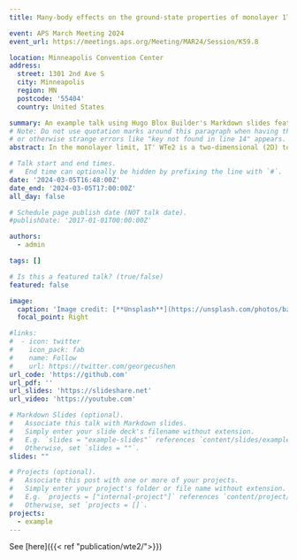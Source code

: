 ```yaml
---
title: Many-body effects on the ground-state properties of monolayer 1T' WTe2

event: APS March Meeting 2024
event_url: https://meetings.aps.org/Meeting/MAR24/Session/K59.8

location: Minneapolis Convention Center
address:
  street: 1301 2nd Ave S
  city: Minneapolis
  region: MN
  postcode: '55404'
  country: United States

summary: An example talk using Hugo Blox Builder's Markdown slides feature.
# Note: Do not use quotation marks around this paragraph when having the prime symbol in it,
# or otherwise strange errors like "key not found in line 14" appears.
abstract: In the monolayer limit, 1T' WTe2 is a two-dimensional (2D) topological insulator exhibiting the quantum spin Hall effect and is believed to host an exciton insulator ground state. However, theoretical analysis is complicated by the difficulty of obtaining consistent descriptions of the single-quasiparticle band structure within conventional first-principles techniques. Previous band structure calculations using the Perdew-Burke-Ernzerhof (PBE) functional and a one-shot GW approximation result in a semimetallic band structure, while calculations with hybrid functionals appear to open a bandgap. Here, we demonstrate that self-consistently updating wavefunctions within a static GW approximation (static COHSEX) can reproduce the band structure experimentally observed by angle-resolved photoemission spectroscopy (ARPES) without resorting to mechanisms beyond the quasiparticle picture. Finally, Bethe–Salpeter equation (BSE) calculation on top of self-consistent GW hint at previously observed negative exciton frequencies, leaving open the possibility of exciton condensation in 1T' monolayer WTe2.

# Talk start and end times.
#   End time can optionally be hidden by prefixing the line with `#`.
date: '2024-03-05T16:48:00Z'
date_end: '2024-03-05T17:00:00Z'
all_day: false

# Schedule page publish date (NOT talk date).
#publishDate: '2017-01-01T00:00:00Z'

authors:
  - admin

tags: []

# Is this a featured talk? (true/false)
featured: false

image:
  caption: 'Image credit: [**Unsplash**](https://unsplash.com/photos/bzdhc5b3Bxs)'
  focal_point: Right

#links:
#  - icon: twitter
#    icon_pack: fab
#    name: Follow
#    url: https://twitter.com/georgecushen
url_code: 'https://github.com'
url_pdf: ''
url_slides: 'https://slideshare.net'
url_video: 'https://youtube.com'

# Markdown Slides (optional).
#   Associate this talk with Markdown slides.
#   Simply enter your slide deck's filename without extension.
#   E.g. `slides = "example-slides"` references `content/slides/example-slides.md`.
#   Otherwise, set `slides = ""`.
slides: ""

# Projects (optional).
#   Associate this post with one or more of your projects.
#   Simply enter your project's folder or file name without extension.
#   E.g. `projects = ["internal-project"]` references `content/project/deep-learning/index.md`.
#   Otherwise, set `projects = []`.
projects:
  - example
---
```


See [here]({{< ref "publication/wte2/">}})